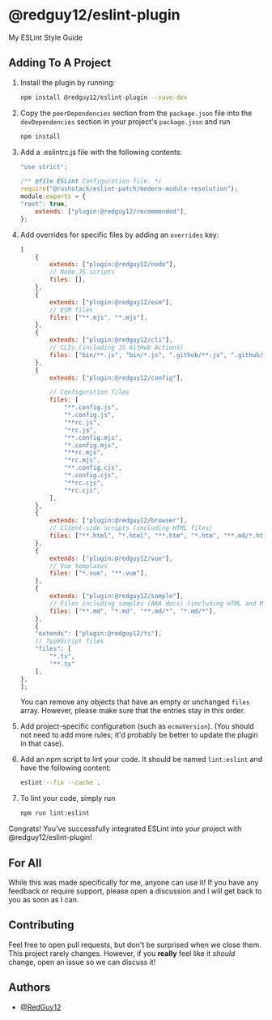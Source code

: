 # @redguy12/eslint-plugin

My ESLint Style Guide

## Adding To A Project

1. Install the plugin by running:

    ```bash
    npm install @redguy12/eslint-plugin --save-dev
    ```

2. Copy the `peerDependencies` section from the `package.json` file into the `devDependencies` section in your project's `package.json` and run

    ```bash
    npm install
    ```

3. Add a .eslintrc.js file with the following contents:

    ```js
    "use strict";

    /** @file ESLint Configuration file. */
    require("@rushstack/eslint-patch/modern-module-resolution");
    module.exports = {
	"root": true,
    	extends: ["plugin:@redguy12/recommended"],
    };
    ```

4. Add overrides for specific files by adding an `overrides` key:

    ```js
    [
    	{
    		extends: ["plugin:@redguy12/node"],
    		// Node.JS scripts
    		files: [],
    	},
    	{
    		extends: ["plugin:@redguy12/esm"],
    		// ESM files
    		files: ["**.mjs", "*.mjs"],
    	},
    	{
    		extends: ["plugin:@redguy12/cli"],
    		// CLIs (including JS GitHub Actions)
    		files: ["bin/**.js", "bin/*.js", ".github/**.js", ".github/*.js"],
    	},
    	{
    		extends: ["plugin:@redguy12/config"],

    		// Configuration files
    		files: [
    			"**.config.js",
    			"*.config.js",
    			"**rc.js",
    			"*rc.js",
    			"**.config.mjs",
    			"*.config.mjs",
    			"**rc.mjs",
    			"*rc.mjs",
    			"**.config.cjs",
    			"*.config.cjs",
    			"**rc.cjs",
    			"*rc.cjs",
    		],
    	},
    	{
    		extends: ["plugin:@redguy12/browser"],
    		// Client-side scripts (including HTML files)
    		files: ["**.html", "*.html", "**.htm", "*.htm", "**.md/*.html", "*.md/*.html"],
    	},
		{
			extends: ["plugin:@redguy12/vue"],
			// Vue templates
			files: ["*.vue", "**.vue"],
		},
		{
    		extends: ["plugin:@redguy12/sample"],
    		// Files including samples (AKA docs) (including HTML and Markdown files)
    		files: ["**.md", "*.md", "**.md/*", "*.md/*"],
    	},
		{
		"extends": ["plugin:@redguy12/ts"],
		// TypeScript files
		"files": [
			"*.ts",
			"**.ts"
		],
	},
    ];
    ```

    You can remove any objects that have an empty or unchanged `files` array. However, please make sure that the entries stay in this order.

5. Add project-specific configuration (such as `ecmaVersion`). (You should not need to add more rules; it'd probably be better to update the plugin in that case).

6. Add an npm script to lint your code. It should be named `lint:eslint` and have the following content:

    ```bash
    eslint --fix --cache .
    ```

7. To lint your code, simply run
    ```bash
    npm run lint:eslint
    ```

Congrats! You've successfully integrated ESLint into your project with @redguy12/eslint-plugin!

## For All

While this was made specifically for me, anyone can use it! If you have any feedback or require support, please open a discussion and I will get back to you as soon as I can.

## Contributing

Feel free to open pull requests, but don't be surprised when we close them. This project rarely changes. However, if you **really** feel like it _should_ change, open an issue so we can discuss it!

## Authors

-   [@RedGuy12](https://www.github.com/RedGuy12)
